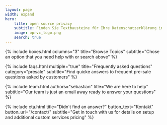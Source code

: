 ```yaml
---
layout: page
width: expand
hero:
    title: open source privacy
    subtitle: Finden Sie Textbausteine für Ihre Datenschutzerklärung inkl. technischer und rechtlicher Hintergrundinformationen.
    image: oprvc_logo.png
    search: true
---
```


{% include boxes.html columns="3" title="Browse Topics" subtitle="Chose an option that you need help with or search above" %}

<!---
{% include featured.html tag="featured" title="Popular Articles" subtitle="Selected featured articles to get you started fast in Jekyll" %}


{% include videos.html columns="2" title="Video Tutorials" subtitle="Watch screencasts to get you started fast with Jekyll" %}
--->

{% include faqs.html multiple="true" title="Frequently asked questions" category="presale" subtitle="Find quicke answers to frequent pre-sale questions asked by customers" %}

{% include team.html authors="sebastian" title="We are here to help" subtitle="Our team is just an email away ready to answer your questions" %}

{% include cta.html title="Didn't find an answer?" button_text="Kontakt" button_url="/contact/" subtitle="Get in touch with us for details on setup and additional custom services pricing" %}

